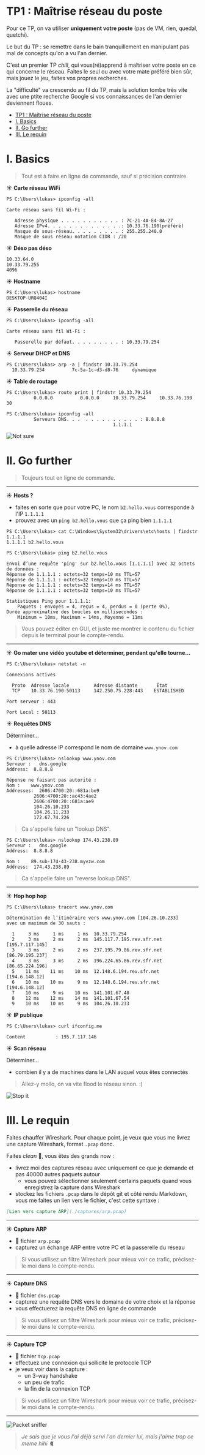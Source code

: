 # TP1 : Maîtrise réseau du poste

Pour ce TP, on va utiliser **uniquement votre poste** (pas de VM, rien, quedal, quetchi).

Le but du TP : se remettre dans le bain tranquillement en manipulant pas mal de concepts qu'on a vu l'an dernier.

C'est un premier TP *chill*, qui vous(ré)apprend à maîtriser votre poste en ce qui concerne le réseau. Faites le seul ou avec votre mate préféré bien sûr, mais jouez le jeu, faites vos propres recherches.

La "difficulté" va crescendo au fil du TP, mais la solution tombe très vite avec une ptite recherche Google si vos connaissances de l'an dernier deviennent floues.

- [TP1 : Maîtrise réseau du poste](#tp1--maîtrise-réseau-du-poste)
- [I. Basics](#i-basics)
- [II. Go further](#ii-go-further)
- [III. Le requin](#iii-le-requin)

# I. Basics

> Tout est à faire en ligne de commande, sauf si précision contraire.

☀️ **Carte réseau WiFi**
```
PS C:\Users\lukas> ipconfig -all

Carte réseau sans fil Wi-Fi :

   Adresse physique . . . . . . . . . . . : 7C-21-4A-E4-8A-27
   Adresse IPv4. . . . . . . . . . . . . .: 10.33.76.190(préféré)
   Masque de sous-réseau. . . . . . . . . : 255.255.240.0
   Masque de sous réseau notation CIDR : /20 
```

☀️ **Déso pas déso**
```
10.33.64.0
10.33.79.255
4096
```

☀️ **Hostname**
```
PS C:\Users\lukas> hostname
DESKTOP-URQ404I
```

☀️ **Passerelle du réseau**
```
PS C:\Users\lukas> ipconfig -all

Carte réseau sans fil Wi-Fi :

   Passerelle par défaut. . . . . . . . . : 10.33.79.254
```
☀️ **Serveur DHCP et DNS**

```
PS C:\Users\lukas> arp -a | findstr 10.33.79.254
  10.33.79.254          7c-5a-1c-d3-d8-76     dynamique
```

☀️ **Table de routage**
```
PS C:\Users\lukas> route print | findstr 10.33.79.254
          0.0.0.0          0.0.0.0     10.33.79.254     10.33.76.190     30

PS C:\Users\lukas> ipconfig -all
          Serveurs DNS. . .  . . . . . . . . . . : 8.8.8.8
                                       1.1.1.1
```
![Not sure](./img/notsure.png)

# II. Go further

> Toujours tout en ligne de commande.

---

☀️ **Hosts ?**

- faites en sorte que pour votre PC, le nom `b2.hello.vous` corresponde à l'IP `1.1.1.1`
- prouvez avec un `ping b2.hello.vous` que ça ping bien `1.1.1.1`
```
PS C:\Users\lukas> cat C:\Windows\System32\drivers\etc\hosts | findstr 1.1.1.1
1.1.1.1 b2.hello.vous

PS C:\Users\lukas> ping b2.hello.vous

Envoi d’une requête 'ping' sur b2.hello.vous [1.1.1.1] avec 32 octets de données :
Réponse de 1.1.1.1 : octets=32 temps=10 ms TTL=57
Réponse de 1.1.1.1 : octets=32 temps=10 ms TTL=57
Réponse de 1.1.1.1 : octets=32 temps=14 ms TTL=57
Réponse de 1.1.1.1 : octets=32 temps=10 ms TTL=57

Statistiques Ping pour 1.1.1.1:
    Paquets : envoyés = 4, reçus = 4, perdus = 0 (perte 0%),
Durée approximative des boucles en millisecondes :
    Minimum = 10ms, Maximum = 14ms, Moyenne = 11ms
```
> Vous pouvez éditer en GUI, et juste me montrer le contenu du fichier depuis le terminal pour le compte-rendu.

---

☀️ **Go mater une vidéo youtube et déterminer, pendant qu'elle tourne...**
```
PS C:\Users\lukas> netstat -n

Connexions actives

  Proto  Adresse locale         Adresse distante       État
  TCP    10.33.76.190:50113     142.250.75.228:443    ESTABLISHED

Port serveur : 443

Port Local : 50113
```

☀️ **Requêtes DNS**

Déterminer...

- à quelle adresse IP correspond le nom de domaine `www.ynov.com`

```
PS C:\Users\lukas> nslookup www.ynov.com
Serveur :   dns.google
Address:  8.8.8.8

Réponse ne faisant pas autorité :
Nom :    www.ynov.com
Addresses:  2606:4700:20::681a:be9
          2606:4700:20::ac43:4ae2
          2606:4700:20::681a:ae9
          104.26.10.233
          104.26.11.233
          172.67.74.226
```

> Ca s'appelle faire un "lookup DNS".

```
PS C:\Users\lukas> nslookup 174.43.238.89
Serveur :   dns.google
Address:  8.8.8.8

Nom :    89.sub-174-43-238.myvzw.com
Address:  174.43.238.89
```

> Ca s'appelle faire un "reverse lookup DNS".

---

☀️ **Hop hop hop**

```
PS C:\Users\lukas> tracert www.ynov.com

Détermination de l’itinéraire vers www.ynov.com [104.26.10.233]
avec un maximum de 30 sauts :

  1     3 ms     1 ms     1 ms  10.33.79.254
  2     3 ms     2 ms     2 ms  145.117.7.195.rev.sfr.net [195.7.117.145]
  3     3 ms     2 ms     2 ms  237.195.79.86.rev.sfr.net [86.79.195.237]
  4     3 ms     3 ms     2 ms  196.224.65.86.rev.sfr.net [86.65.224.196]
  5    11 ms    11 ms    10 ms  12.148.6.194.rev.sfr.net [194.6.148.12]
  6    10 ms    10 ms     9 ms  12.148.6.194.rev.sfr.net [194.6.148.12]
  7    10 ms     9 ms    10 ms  141.101.67.48
  8    12 ms    12 ms    14 ms  141.101.67.54
  9    10 ms    10 ms     9 ms  104.26.10.233
```

☀️ **IP publique**

```
PS C:\Users\lukas> curl ifconfig.me

Content           : 195.7.117.146
```

☀️ **Scan réseau**

Déterminer...

- combien il y a de machines dans le LAN auquel vous êtes connectés

> Allez-y mollo, on va vite flood le réseau sinon. :)

![Stop it](./img/stop.png)

# III. Le requin

Faites chauffer Wireshark. Pour chaque point, je veux que vous me livrez une capture Wireshark, format `.pcap` donc.

Faites *clean* 🧹, vous êtes des grands now :

- livrez moi des captures réseau avec uniquement ce que je demande et pas 40000 autres paquets autour
  - vous pouvez sélectionner seulement certains paquets quand vous enregistrez la capture dans Wireshark
- stockez les fichiers `.pcap` dans le dépôt git et côté rendu Markdown, vous me faites un lien vers le fichier, c'est cette syntaxe :

```markdown
[Lien vers capture ARP](./captures/arp.pcap)
```

---

☀️ **Capture ARP**

- 📁 fichier `arp.pcap`
- capturez un échange ARP entre votre PC et la passerelle du réseau

> Si vous utilisez un filtre Wireshark pour mieux voir ce trafic, précisez-le moi dans le compte-rendu.

---

☀️ **Capture DNS**

- 📁 fichier `dns.pcap`
- capturez une requête DNS vers le domaine de votre choix et la réponse
- vous effectuerez la requête DNS en ligne de commande

> Si vous utilisez un filtre Wireshark pour mieux voir ce trafic, précisez-le moi dans le compte-rendu.

---

☀️ **Capture TCP**

- 📁 fichier `tcp.pcap`
- effectuez une connexion qui sollicite le protocole TCP
- je veux voir dans la capture :
  - un 3-way handshake
  - un peu de trafic
  - la fin de la connexion TCP

> Si vous utilisez un filtre Wireshark pour mieux voir ce trafic, précisez-le moi dans le compte-rendu.

---

![Packet sniffer](img/wireshark.jpg)

> *Je sais que je vous l'ai déjà servi l'an dernier lui, mais j'aime trop ce meme hihi 🐈*